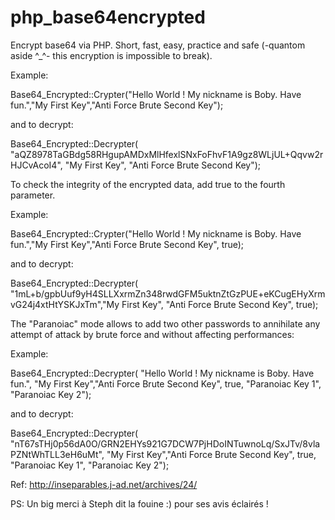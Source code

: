 # php_base64encrypted
Encrypt base64 via PHP. Short, fast, easy, practice and safe (-quantom aside ^_^- this encryption is impossible to break).

Example: 

Base64_Encrypted::Crypter("Hello World ! My nickname is Boby. Have fun.","My First Key","Anti Force Brute Second Key");
 
 and to decrypt:
 
Base64_Encrypted::Decrypter( "aQZ8978TaGBdg58RHgupAMDxMlHfexlSNxFoFhvF1A9gz8WLjUL+Qqvw2rHJCvAcoI4", "My First Key", "Anti Force Brute Second Key");

 
 To check the integrity of the encrypted data, add true to the fourth parameter.
 
Example:
 
Base64_Encrypted::Crypter("Hello World ! My nickname is Boby. Have fun.","My First Key","Anti Force Brute Second Key", true);

and to decrypt:

Base64_Encrypted::Decrypter( "1mL+b/gpbUuf9yH4SLLXxrmZn348rwdGFM5uktnZtGzPUE+eKCugEHyXrmvG24j4xtHtYSKJxTm","My First Key", "Anti Force Brute Second Key", true);


The "Paranoiac" mode allows to add two other passwords to annihilate any attempt of attack by brute force and without affecting performances:

Example:

Base64_Encrypted::Decrypter( "Hello World ! My nickname is Boby. Have fun.", "My First Key","Anti Force Brute Second Key", true, "Paranoiac Key 1", "Paranoiac Key 2");


and to decrypt:


Base64_Encrypted::Decrypter( "nT67sTHj0p56dA0O/GRN2EHYs921G7DCW7PjHDoINTuwnoLq/SxJTv/8vlaPZNtWhTLL3eH6uMt", "My First Key","Anti Force Brute Second Key", true, "Paranoiac Key 1", "Paranoiac Key 2");





Ref: http://inseparables.j-ad.net/archives/24/

PS: Un big merci à Steph dit la fouine :) pour ses avis éclairés !
